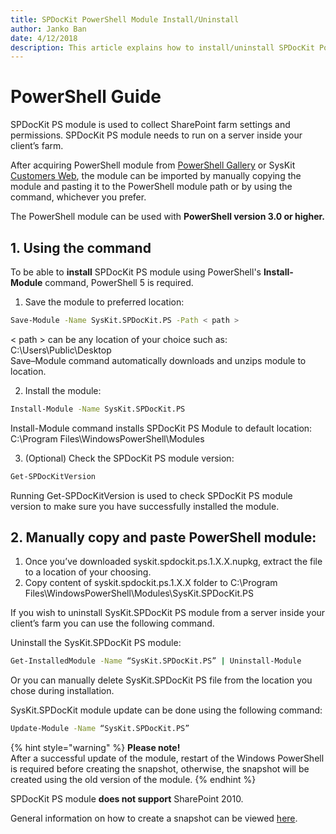 ```yaml
---
title: SPDocKit PowerShell Module Install/Uninstall
author: Janko Ban
date: 4/12/2018
description: This article explains how to install/uninstall SPDocKit PowerShell Module.
---
```


# PowerShell Guide

SPDocKit PS module is used to collect SharePoint farm settings and permissions. SPDocKit PS module needs to run on a server inside your client’s farm.

After acquiring PowerShell module from [PowerShell Gallery](https://www.powershellgallery.com/packages/SysKit.SPDocKit.PS/) or SysKit [Customers Web](https://my.syskit.com), the module can be imported by manually copying the module and pasting it to the PowerShell module path or by using the command, whichever you prefer.

The PowerShell module can be used with **PowerShell version 3.0 or higher.**

## 1. Using the  command

To be able to **install** SPDocKit PS module using PowerShell's **Install-Module** command, PowerShell 5 is required.

1. Save the module to preferred location:

```bash
Save-Module -Name SysKit.SPDocKit.PS -Path < path >
```

&lt; path &gt; can be any location of your choice such as: C:\Users\Public\Desktop  
Save–Module command automatically downloads and unzips module to location.

2. Install the module:

```bash
Install-Module -Name SysKit.SPDocKit.PS
```

Install-Module command installs SPDocKit PS Module to default location: C:\Program Files\WindowsPowerShell\Modules

3. \(Optional\) Check the SPDocKit PS module version:

```bash
Get-SPDocKitVersion
```

Running Get-SPDocKitVersion is used to check SPDocKit PS module version to make sure you have successfully installed the module.

## 2. Manually copy and paste PowerShell module:

1. Once you’ve downloaded syskit.spdockit.ps.1.X.X.nupkg, extract the file to a location of your choosing.
2. Copy content of syskit.spdockit.ps.1.X.X folder to C:\Program Files\WindowsPowerShell\Modules\SysKit.SPDocKit.PS

If you wish to uninstall SysKit.SPDocKit PS module from a server inside your client’s farm you can use the following command.

Uninstall the SysKit.SPDocKit PS module:

```bash
Get-InstalledModule -Name “SysKit.SPDocKit.PS” | Uninstall-Module
```

Or you can manually delete SysKit.SPDocKit PS file from the location you chose during installation.

SysKit.SPDocKit module update can be done using the following command:

```bash
Update-Module -Name “SysKit.SPDocKit.PS”
```

{% hint style="warning" %}
**Please note!**   
After a successful update of the module, restart of the Windows PowerShell is required before creating the snapshot, otherwise, the snapshot will be created using the old version of the module.
{% endhint %}

SPDocKit PS module **does not support** SharePoint 2010.

General information on how to create a snapshot can be viewed [here](../how-to/create-snapshot.md).

